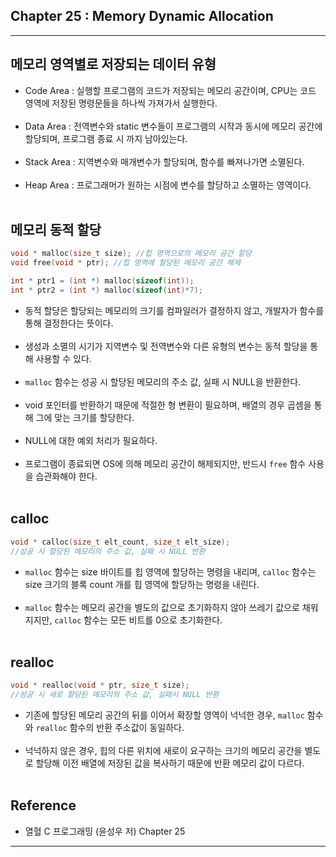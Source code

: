 Chapter 25 : Memory Dynamic Allocation
--------------------------------------

---

메모리 영역별로 저장되는 데이터 유형
------------------------------------

-	Code Area : 실행할 프로그램의 코드가 저장되는 메모리 공간이며, CPU는 코드 영역에 저장된 명령문들을 하나씩 가져가서 실행한다.<br><br>
-	Data Area : 전역변수와 static 변수들이 프로그램의 시작과 동시에 메모리 공간에 할당되며, 프로그램 종료 시 까지 남아있는다.<br><br>
-	Stack Area : 지역변수와 매개변수가 할당되며, 함수를 빠져나가면 소멸된다.<br><br>
-	Heap Area : 프로그래머가 원하는 시점에 변수를 할당하고 소멸하는 영역이다.<br><br>

메모리 동적 할당
----------------

```c
void * malloc(size_t size); //힙 영역으로의 메모리 공간 할당
void free(void * ptr); //힙 영역에 할당된 메모리 공간 해제

int * ptr1 = (int *) malloc(sizeof(int));
int * ptr2 = (int *) malloc(sizeof(int)*7);
```

-	동적 할당은 할당되는 메모리의 크기를 컴파일러가 결정하지 않고, 개발자가 함수를 통해 결정한다는 뜻이다.<br><br>
-	생성과 소멸의 시기가 지역변수 및 전역변수와 다른 유형의 변수는 동적 할당을 통해 사용할 수 있다.<br><br>
-	`malloc` 함수는 성공 시 할당된 메모리의 주소 값, 실패 시 NULL을 반환한다.<br><br>
-	void 포인터를 반환하기 때문에 적절한 형 변환이 필요하며, 배열의 경우 곱셈을 통해 그에 맞는 크기를 할당한다.<br><br>
-	NULL에 대한 예외 처리가 필요하다.<br><br>
-	프로그램이 종료되면 OS에 의해 메모리 공간이 해제되지만, 반드시 `free` 함수 사용을 습관화해야 한다.<br><br>

calloc
------

```c
void * calloc(size_t elt_count, size_t elt_size);
//성공 시 할당된 메모리의 주소 값, 실패 시 NULL 반환
```

-	`malloc` 함수는 size 바이트를 힙 영역에 할당하는 명령을 내리며, `calloc` 함수는 size 크기의 블록 count 개를 힙 영역에 할당하는 명령을 내린다.<br><br>
-	`malloc` 함수는 메모리 공간을 별도의 값으로 초기화하지 않아 쓰레기 값으로 채워지지만, `calloc` 함수는 모든 비트를 0으로 초기화한다.<br><br>

realloc
-------

```c
void * realloc(void * ptr, size_t size);
//성공 시 새로 할당된 메모리의 주소 값, 실패시 NULL 반환
```

-	기존에 할당된 메모리 공간의 뒤를 이어서 확장할 영역이 넉넉한 경우, `malloc` 함수와 `realloc` 함수의 반환 주소값이 동일하다.<br><br>
-	넉넉하지 않은 경우, 힙의 다른 위치에 새로이 요구하는 크기의 메모리 공간을 별도로 할당해 이전 배열에 저장된 값을 복사하기 때문에 반환 메모리 값이 다르다.<br><br>

Reference
---------

-	열혈 C 프로그래밍 (윤성우 저) Chapter 25

---

